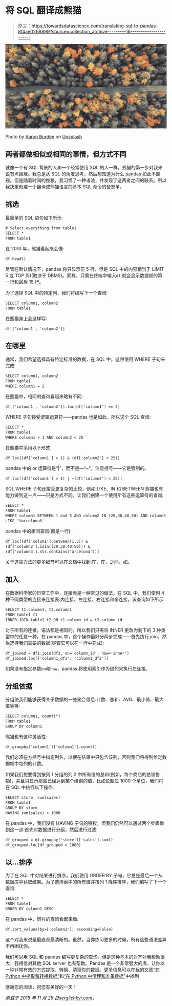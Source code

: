 # 将 SQL 翻译成熊猫

> 原文：<https://towardsdatascience.com/translating-sql-to-pandas-8f4ae0268899?source=collection_archive---------16----------------------->

![](img/efcae4341d65366ea46d809f2b372e65.png)

Photo by [Aaron Burden](https://unsplash.com/photos/Qy-CBKUg_X8?utm_source=unsplash&utm_medium=referral&utm_content=creditCopyText) on [Unsplash](https://unsplash.com/search/photos/autumn-aerial-landscape?utm_source=unsplash&utm_medium=referral&utm_content=creditCopyText)

## 两者都做相似或相同的事情，但方式不同

就像一个有 SQL 背景的人和一个经常使用 SQL 的人一样，熊猫的第一步对我来说有点困难。我总是从 SQL 的角度思考，然后想知道为什么 pandas 如此不直观。但是随着时间的推移，我习惯了一种语法，并发现了这两者之间的联系。所以我决定创建一个翻译成熊猫语言的基本 SQL 命令的备忘单。

## 挑选

最简单的 SQL 语句如下所示:

```
# Select everything from table1
SELECT *
FROM table1
```

在 2010 年，熊猫看起来会像:

```
df.head()
```

尽管在默认情况下，pandas 将只显示前 5 行，但是 SQL 中的内容相当于 LIMIT 5 或 TOP (5)(取决于 DBMS)。同样，只需在终端中输入`df`,就会显示数据帧的第一行和最后 15 行。

为了选择 SQL 中的特定列，我们将编写下一个查询:

```
SELECT column1, column2
FROM table1
```

在熊猫身上会这样写:

```
df[['column1', 'column2']]
```

## 在哪里

通常，我们希望选择具有特定标准的数据，在 SQL 中，这将使用 WHERE 子句来完成:

```
SELECT column1, column2
FROM table1
WHERE column1 = 2
```

在熊猫中，相同的查询看起来略有不同:

```
df[['column1', 'column2']].loc[df['column1'] == 2]
```

WHERE 子句接受逻辑运算符——pandas 也是如此。所以这个 SQL 查询:

```
SELECT *
FROM table1
WHERE column1 > 1 AND column2 < 25
```

在熊猫中采用以下形式:

```
df.loc[(df['column1'] > 1) & (df['column2'] < 25)]
```

pandas 中的 or 运算符是“|”，而不是—“~”。注意括号——它是强制的。

```
df.loc[(df['column1'] > 1) | ~(df['column2'] < 25)]
```

SQL WHERE 子句还接受更复杂的比较，例如:LIKE、IN 和 BETWEEN 熊猫也有能力做到这一点——只是方式不同。让我们创建一个使用所有这些运算符的查询:

```
SELECT *
FROM table1
WHERE column1 BETWEEN 1 and 5 AND column2 IN (20,30,40,50) AND column3 LIKE '%arcelona%'
```

pandas 中的相同查询(都是一行):

```
df.loc[(df['colum1'].between(1,5)) & (df['column2'].isin([20,30,40,50])) & (df['column3'].str.contains('arcelona'))]
```

关于这些方法的更多细节可以在文档中找到:[在](https://pandas.pydata.org/pandas-docs/stable/generated/pandas.DataFrame.isin.html)，[在](https://pandas.pydata.org/pandas-docs/stable/generated/pandas.Series.between.html)，[之间，如。](https://pandas.pydata.org/pandas-docs/stable/generated/pandas.Series.str.contains.html)

## 加入

在数据科学家的日常工作中，连接表是一种常见的做法，在 SQL 中，我们使用 4 种不同类型的连接来连接表:内连接、左连接、右连接和全连接。该查询如下所示:

```
SELECT t1.column1, t2.column1
FROM table1 t1
INNER JOIN table2 t2 ON t1.column_id = t2.column_id
```

对于所有的连接，语法都是相同的，所以我们只需将 INNER 更改为剩下的 3 种类型中的任意一种。在 pandas 中，这个操作最好分两步完成——首先执行 join，然后选择我们需要的数据(尽管它可以在一行中完成):

```
df_joined = df1.join(df2, on='column_id', how='inner')
df_joined.loc[['column1_df1', 'column1_df2']]
```

如果没有指定参数`on`和`how`，pandas 将使用索引作为键列来执行左连接。

## 分组依据

分组使我们能够获得关于数据的一些聚合信息:计数、总和、AVG、最小值、最大值等等:

```
SELECT column1, count(*)
FROM table1
GROUP BY column1
```

熊猫也有这种灵活性:

```
df.groupby('column1')['column1'].count()
```

我们必须在方括号中指定列名，以便在结果中只包含该列，否则我们将得到给定数据帧中每列的计数。

如果我们想要得到按列 1 分组的列 2 中所有值的总和(例如，每个商店的总销售额)，并且只显示那些已经达到某个级别的值，比如说超过 1000 个单位，我们将在 SQL 中执行以下操作:

```
SELECT store, sum(sales)
FROM table1
GROUP BY store
HAVING sum(sales) > 1000
```

在 pandas 中，我们没有 HAVING 子句的特权，但我们仍然可以通过两个步骤做到这一点:首先对数据进行分组，然后进行过滤:

```
df_grouped = df.groupby('store')['sales'].sum()
df_grouped.loc[df_grouped > 1000]
```

## 以...排序

为了在 SQL 中对结果进行排序，我们使用 ORDER BY 子句，它总是最后一个从数据库中获取结果。为了选择表中的所有值并按列 1 降序排序，我们编写了下一个查询:

```
SELECT *
FROM table1
ORDER BY column1 DESC
```

在 pandas 中，同样的查询看起来像:

```
df.sort_values(by=['column1'], ascending=False)
```

这个对我来说是最直观最清晰的。虽然，当你练习更多的时候，所有这些语法差异不再困扰你。

我们可以用 SQL 和 pandas 编写更复杂的查询，但是这种基本的对齐对我帮助很大，我相信对其他 SQL server 也有帮助。Pandas 是一个非常强大的库，让你以一种非常有效的方式提取、转换、清理你的数据。更多信息可以在我的文章[“在 Python 中提取和转换数据”](/extracting-and-transforming-data-in-python-63291f63d350)和[“在 Python 中清理和准备数据”](/cleaning-and-preparing-data-in-python-494a9d51a878)中找到

感谢您的阅读，祝您有美好的一天！

*原载于 2018 年 11 月 25 日*[*sergilehkyi.com*](http://sergilehkyi.com/translating-sql-to-pandas/)*。*